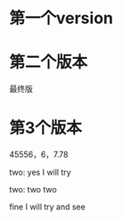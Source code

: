 # 第一个version

# 第二个版本

最终版

# 第3个版本

45556，6，7.78

two: yes I will try

two: two two

fine I will try and see
